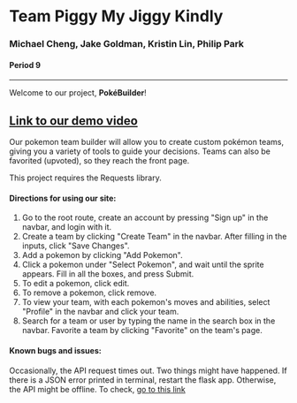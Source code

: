 # Team Piggy My Jiggy Kindly  
### Michael Cheng, Jake Goldman, Kristin Lin, Philip Park
#### Period 9
---
Welcome to our project, __PokéBuilder__!

[<h2>Link to our demo video</h2>](https://youtu.be/XTyc5oLf238) 

Our pokemon team builder will allow you to create custom pokémon teams, giving you a variety of tools to guide your decisions. Teams can also be favorited (upvoted), so they reach the front page.

This project requires the Requests library.
#### Directions for using our site:  
1. Go to the root route, create an account by pressing "Sign up" in the navbar, and login with it.  
2. Create a team by clicking "Create Team" in the navbar. After filling in the inputs, click "Save Changes".
3. Add a pokemon by clicking "Add Pokemon".
4. Click a pokemon under "Select Pokemon", and wait until the sprite appears. Fill in all the boxes, and press Submit.
5. To edit a pokemon, click edit.
6. To remove a pokemon, click remove.
7. To view your team, with each pokemon's moves and abilities, select "Profile" in the navbar and click your team.
8. Search for a team or user by typing the name in the search box in the navbar. Favorite a team by clicking "Favorite" on the team's page.

#### Known bugs and issues:
Occasionally, the API request times out. Two things might have happened. If there is a JSON error printed in terminal, restart the flask app. Otherwise, the API might be offline. To check, [go to this link](https://pokeapi.co/)
  
